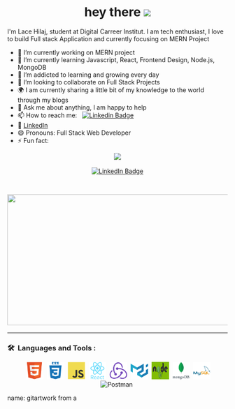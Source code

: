 <h1 align="center">hey there <img src="https://media.giphy.com/media/hvRJCLFzcasrR4ia7z/giphy.gif" width="30px"></h1>


I'm Lace Hilaj, student at Digital Carreer Institut. I am tech enthusiast, I love to build Full stack Application and currently focusing on MERN Project


- 🔭 I’m currently working on MERN project
- 🌱 I’m currently learning Javascript, React, Frontend Design, Node.js, MongoDB 
- 🌱 I’m addicted to learning and growing every day
- 👯 I’m looking to collaborate on Full Stack Projects 
- :earth_africa: I am currently sharing a little bit of my knowledge to the world through my blogs
- 💬 Ask me about anything, I am happy to help
- 📫 How to reach me: &nbsp; [![Linkedin Badge](https://img.shields.io/badge/-Lace-blue?style=flat&logo=Linkedin&logoColor=white)](https://www.linkedin.com/in/lace-hilaj-248509136/)
- :office: [LinkedIn]( https://www.linkedin.com/in/lace-hilaj-248509136/ ) 
- 😄 Pronouns:  Full Stack Web Developer 
- ⚡ Fun fact: 

<p align="center"><img src="https://media.giphy.com/media/M9gbBd9nbDrOTu1Mqx/giphy.gif" width="100"/></p>
<p align="center">
<a href="https://www.linkedin.com/in/lace-hilaj-248509136/"><img src="https://img.shields.io/badge/LinkedIn-blue?style=for-the-badge&logo=linkedin&logoColor=white" alt="LinkedIn Badge"></a>
</p>
<p align="center"><img src="https://komarev.com/ghpvc/?username=kakbar&style=flat-square&color=blue" alt=""></p>



<p align="center"><img src="https://media.giphy.com/media/dWesBcTLavkZuG35MI/giphy.gif" width="600" height="300"  /></p>


---

### 🛠 &nbsp;Languages and Tools :

<p align= "center" width="100%>
 <img src="https://github.com/Adrion10/laceproject1/blob/main/img/giphy.gif" title="Git" **alt="Git" width="40" height="40"/>&nbsp;
 <img src="https://github.com/Adrion10/laceproject1/blob/main/img/html5-original.svg" title="HTML5" alt="HTML" width="40" height="40"/>&nbsp;
 <img src="https://github.com/Adrion10/laceproject1/blob/main/img/css3-plain-wordmark.svg"  title="CSS3" alt="CSS" width="40" height="40"/>&nbsp;
 <img src="https://github.com/Adrion10/laceproject1/blob/main/img/javascript-original.svg" title="JavaScript" alt="JavaScript" width="40" height="40"/>&nbsp;  
<img src="https://github.com/Adrion10/laceproject1/blob/main/img/react-original-wordmark.svg" title="React" alt="React" width="40" height="40"/>&nbsp;
<img src="https://github.com/Adrion10/laceproject1/blob/main/img/redux-original.svg" title="Redux" alt="Redux " width="40" height="40"/>&nbsp;
<img src="https://github.com/Adrion10/laceproject1/blob/main/img/materialui-original.svg" title="Material UI" alt="Material UI" width="40" height="40"/>&nbsp;
<img src="https://github.com/Adrion10/laceproject1/blob/main/img/nodejs.gif" title="NodeJS" alt="NodeJS" width="40" height="40"/>&nbsp;
 <img src="https://github.com/Adrion10/laceproject1/blob/main/img/mongoDB.png" title="MySQL"  alt="MongoDb" width="40" height="40"/>&nbsp;
<img src="https://github.com/Adrion10/laceproject1/blob/main/img/mysql-original-wordmark.svg" title="MySQL"  alt="MySQL" width="40" height="40"/>&nbsp;
<img src="https://www.vectorlogo.zone/logos/getpostman/getpostman-icon.svg" title="Postman"  alt="Postman" width="40" height="40"/>&nbsp;

</p>
                                                                                                                                 name: gitartwork from a 
<!--
**Adrion10/Adrion10** is a ✨ _special_ ✨ repository because its `README.md` (this file) appears on your GitHub profile.






    




 
